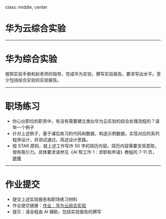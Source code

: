 class: middle, center

# 华为云综合实验

---
# 华为综合实验

按照实验手册和赵老师的指导，完成华为实验，撰写实验报告。要求写出水平。至少包括综合实验的实验报告。

---
# 职场练习

- 你心仪职位的职责中，有没有需要建立类似华为云实验的综合处理流程的？请举一个例子
- 针对上述例子，基于课后练习的代码和数据，构造示例数据，实现对应的系列程序设计，并测试通过。简述设计思路。
- 按 STAR 原则，就上述工作写作 50 字的简历内容。简历内容需要言简意赅，很有吸引力。具体要求请参见《AI 帮工作 1：求职和申请》教程的 7-11 页，[链接](https://yishuai.github.io/talk/ai-career/index.html?p=4-1-apply.md#7)

---
# 作业提交
- 提交上述实验报告和职场练习材料
- 作业提交链接：[作业：华为云综合实验](https://docs.qq.com/form/page/DT1NFVXFiVEp2eFFN)
- 提示：请全程由 AI 辅助，包括实验报告的撰写

